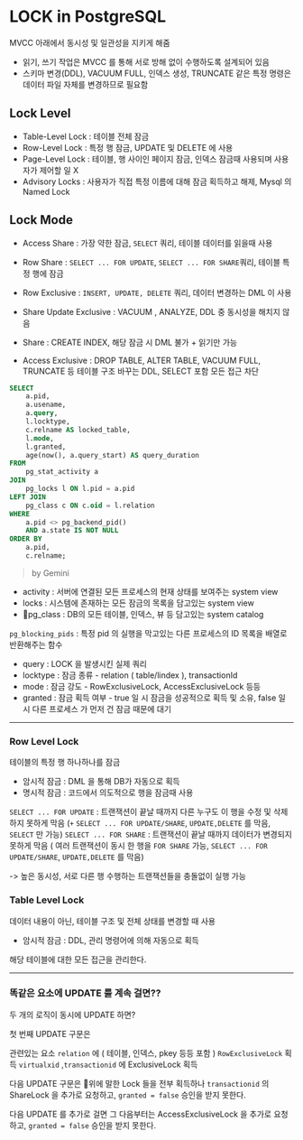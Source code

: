 # LOCK in PostgreSQL

MVCC 아래에서 동시성 및 일관성을 지키게 해줌

- 읽기, 쓰기 작업은 MVCC 를 통해 서로 방해 없이 수행하도록 설계되어 있음
- 스키마 변경(DDL), VACUUM FULL, 인덱스 생성, TRUNCATE 같은 특정 명령은 데이터 파일 자체를 변경하므로 필요함

## Lock Level

- Table-Level Lock : 테이블 전체 잠금
- Row-Level Lock : 특정 행 잠금, UPDATE 및 DELETE 에 사용
- Page-Level Lock : 테이블, 행 사이인 페이지 잠금, 인덱스 잠금때 사용되며 사용자가 제어할 일 X
- Advisory Locks : 사용자가 직접 특정 이름에 대해 잠금 획득하고 해제, Mysql 의 Named Lock

## Lock Mode

- Access Share : 가장 약한 잠금, `SELECT` 쿼리, 테이블 데이터를 읽을때 사용
- Row Share : `SELECT ... FOR UPDATE`, `SELECT ... FOR SHARE`쿼리, 테이블 특정 행에 잠금
- Row Exclusive : `INSERT, UPDATE, DELETE` 쿼리, 데이터 변경하는 DML 이 사용


- Share Update Exclusive : VACUUM , ANALYZE, DDL 중 동시성을 해치지 않음
- Share : CREATE INDEX, 해당 잠금 시 DML 불가 + 읽기만 가능

- Access Exclusive : DROP TABLE, ALTER TABLE, VACUUM FULL, TRUNCATE 등 테이블 구조 바꾸는 DDL, SELECT 포함 모든 접근 차단

```sql
SELECT
    a.pid,
    a.usename,
    a.query,
    l.locktype,
    c.relname AS locked_table,
    l.mode,
    l.granted,
    age(now(), a.query_start) AS query_duration
FROM
    pg_stat_activity a
JOIN
    pg_locks l ON l.pid = a.pid
LEFT JOIN
    pg_class c ON c.oid = l.relation
WHERE
    a.pid <> pg_backend_pid()
    AND a.state IS NOT NULL
ORDER BY
    a.pid,
    c.relname;
```

> by Gemini

- activity : 서버에 연결된 모든 프로세스의 현재 상태를 보여주는 system view
- locks : 시스템에 존재하는 모든 잠금의 목록을 담고있는 system view
- pg_class : DB의 모든 테이블, 인덱스, 뷰 등 담고있는 system catalog

`pg_blocking_pids` : 특정 pid 의 실행을 막고있는 다른 프로세스의 ID 목록을 배열로 반환해주는 함수

- query : LOCK 을 발생시킨 실제 쿼리
- locktype : 잠금 종류 - relation ( table/lindex ), transactionId
- mode : 잠금 강도 - RowExclusiveLock, AccessExclusiveLock 등등
- granted : 잠금 획득 여부 - true 일 시 잠금을 성공적으로 획득 및 소유, false 일 시 다른 프로세스 가 먼저 건 잠금 때문에 대기

---

### Row Level Lock

테이블의 특정 행 하나하나를 잠금

- 암시적 잠금 : DML 을 통해 DB가 자동으로 획득
- 명시적 잠금 : 코드에서 의도적으로 행을 잠금때 사용

`SELECT ... FOR UPDATE` : 트랜잭션이 끝날 때까지 다른 누구도 이 행을 수정 및 삭제하지 못하게 막음
(`+` `SELECT ... FOR UPDATE/SHARE`, `UPDATE,DELETE` 를 막음, `SELECT` 만 가능)
`SELECT ... FOR SHARE` : 트랜잭션이 끝날 때까지 데이터가 변경되지 못하게 막음
( 여러 트랜잭션이 동시 한 행을 `FOR SHARE` 가능, `SELECT ... FOR UPDATE/SHARE`, `UPDATE,DELETE` 를 막음)

-> 높은 동시성, 서로 다른 행 수행하는 트랜잭션들을 충돌없이 실행 가능

### Table Level Lock

데이터 내용이 아닌, 테이블 구조 및 전체 상태를 변경할 때 사용

- 암시적 잠금 : DDL, 관리 명령어에 의해 자동으로 획득

해당 테이블에 대한 모든 접근을 관리한다.

---

### 똑같은 요소에 UPDATE 를 계속 걸면??

두 개의 로직이 동시에 UPDATE 하면?

첫 번째 UPDATE 구문은

관련있는 요소 `relation` 에 ( 테이블, 인덱스, pkey 등등 포함 ) `RowExclusiveLock` 획득
`virtualxid` ,`transactionid` 에 ExclusiveLock 획득

다음 UPDATE 구문은
위에 말한 Lock 들을 전부 획득하나
`transactionid` 의 ShareLock 을 추가로 요청하고, `granted = false` 승인을 받지 못한다.

다음 UPDATE 를 추가로 걸면
그 다음부터는 AccessExclusiveLock 을 추가로 요청하고, `granted = false` 승인을 받지 못한다.